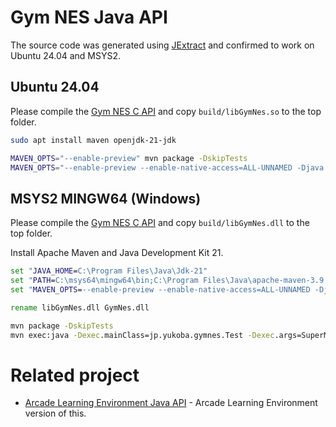 # Gym NES Java API

The source code was generated using [JExtract](https://jdk.java.net/jextract/) and confirmed to work on Ubuntu 24.04 and MSYS2.

## Ubuntu 24.04

Please compile the [Gym NES C API](https://github.com/yukoba/Gym-NES-C-API) and copy `build/libGymNes.so` to the top folder.

```sh
sudo apt install maven openjdk-21-jdk

MAVEN_OPTS="--enable-preview" mvn package -DskipTests
MAVEN_OPTS="--enable-preview --enable-native-access=ALL-UNNAMED -Djava.library.path=." mvn exec:java -Dexec.mainClass=jp.yukoba.gymnes.Test -Dexec.args=SuperMarioBros.nes -Dexec.classpathScope=test
```

## MSYS2 MINGW64 (Windows)

Please compile the [Gym NES C API](https://github.com/yukoba/Gym-NES-C-API) and copy `build/libGymNes.dll` to the top folder.

Install Apache Maven and Java Development Kit 21.

```bat
set "JAVA_HOME=C:\Program Files\Java\Jdk-21"
set "PATH=C:\msys64\mingw64\bin;C:\Program Files\Java\apache-maven-3.9.9\bin;%PATH%"
set "MAVEN_OPTS=--enable-preview --enable-native-access=ALL-UNNAMED -Djava.library.path=."

rename libGymNes.dll GymNes.dll

mvn package -DskipTests
mvn exec:java -Dexec.mainClass=jp.yukoba.gymnes.Test -Dexec.args=SuperMarioBros.nes -Dexec.classpathScope=test
```


# Related project

- [Arcade Learning Environment Java API](https://github.com/yukoba/Arcade-Learning-Environment-Java-API) - Arcade Learning Environment version of this.
